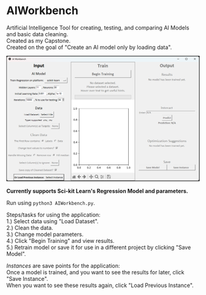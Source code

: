 # AIWorkbench
Artificial Intelligence Tool for creating, testing, and comparing AI Models and basic data cleaning.\
Created as my Capstone.\
Created on the goal of "Create an AI model only by loading data".

![Example](https://github.com/aidanpalmbos/AIWorkbench/blob/master/AIWorkbench/images/Example.png "Example application")

**Currently supports Sci-kit Learn's Regression Model and parameters.**

Run using `python3 AIWorkbench.py`.

Steps/tasks for using the application:\
1.) Select data using "Load Dataset".\
2.) Clean the data.\
3.) Change model parameters.\
4.) Click "Begin Training" and view results.\
5.) Retrain model or save it for use in a different project by clicking "Save Model".

_Instances_ are save points for the application:\
Once a model is trained, and you want to see the results for later, click "Save Instance".\
When you want to see these results again, click "Load Previous Instance".
